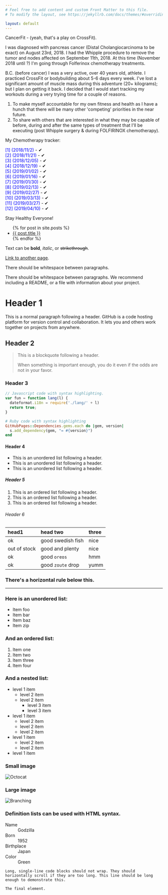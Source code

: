 ```yaml
---
# Feel free to add content and custom Front Matter to this file.
# To modify the layout, see https://jekyllrb.com/docs/themes/#overriding-theme-defaults

layout: default
---
```

<p><!-- wp:paragraph {"dropCap":true} --></p>
<p class="has-drop-cap">CancerFit - (yeah, that's a play on CrossFit).</p>
<p><!-- /wp:paragraph --></p>
<p><!-- wp:paragraph --></p>
<p>I was diagnosed with pancreas cancer (Distal Cholangiocarcinoma to be exact) on August 23rd, 2018.  I had the Whipple procedure to remove the tumor and nodes affected on September 11th, 2018.  At this time (November 2018 until ?) I'm going through Folferinox chemotherapy treatments.</p>
<p><!-- /wp:paragraph --></p>
<p><!-- wp:paragraph --></p>
<p>B.C. (before cancer) I was a very active, over 40 years old, athlete.  I practiced CrossFit or bodybuilding about 5-6 days every week.  I've lost a significant amount of muscle mass during this adventure (20+ kilograms); but I plan on getting it back.  I decided that I would start tracking my workouts during a very trying time for a couple of reasons.</p>
<p><!-- /wp:paragraph --></p>
<p><!-- wp:list {"ordered":true} --></p>
<ol>
<li>To make myself accountable for my own fitness and health as I have a hunch that there will be many other 'competing' priorities in the near future.</li>
<li>To share with others that are interested in what they may be capable of before, during and after the same types of treatment that I'll be executing (post Whipple surgery &amp; during FOLFIRINOX chemotherapy).</li>
</ol>
<p><!-- /wp:list --></p>
<p><!-- wp:paragraph --></p>
<p>My Chemotherapy tracker:</p>
<p><!-- /wp:paragraph --></p>
<p><!-- wp:paragraph {"textColor":"very-dark-gray"} --></p>
<p class="has-text-color has-very-dark-gray-color"> <span style="color: #0000ff;">[1] (2018/11/2)</span>   - &#x2714;<br> 
    <span style="color: #0000ff;">[2] (2018/11/21)</span> - &#x2714;<br> 
    <span style="color: #0000ff;">[3] (2018/12/05)</span>  - &#x2714;<br> 
    <span style="color: #0000ff;">[4] (2018/12/19)</span> - &#x2714;<br> 
    <span style="color: #0000ff;">[5] (2019/01/02)</span> - &#x2714;<br> 
    <span style="color: #0000ff;">[6] (2019/01/16)</span> - &#x2714;<br> 
    <span style="color: #0000ff;">[7] (2019/01/30)</span> - &#x2714;<br> 
    <span style="color: #0000ff;">[8] (2019/02/13)</span> - &#x2714;<br> 
    <span style="color: #0000ff;">[9] (2019/02/27)</span> - &#x2714;<br> 
    <span style="color: #0000ff;">[10] (2019/03/13)</span> - &#x2714;<br> 
    <span style="color: #0000ff;">[11] (2019/03/27)</span> - &#x2714;<br> 
    <span style="color: #0000ff;">[12] (2019/04/10)</span> - &#x2714;<br> 
</p>
<p><!-- /wp:paragraph --></p>
<p><!-- wp:paragraph --></p>
<p>Stay Healthy Everyone!</p>
<p><!-- /wp:paragraph --></p>

<ul>
  {% for post in site.posts %}
    <li>
      <a href="{{ post.url }}">{{ post.title }}</a>
    </li>
  {% endfor %}
</ul>


Text can be **bold**, _italic_, or ~~strikethrough~~.

[Link to another page](./another-page.html).

There should be whitespace between paragraphs.

There should be whitespace between paragraphs. We recommend including a README, or a file with information about your project.

# Header 1

This is a normal paragraph following a header. GitHub is a code hosting platform for version control and collaboration. It lets you and others work together on projects from anywhere.

## Header 2

> This is a blockquote following a header.
>
> When something is important enough, you do it even if the odds are not in your favor.

### Header 3

```js
// Javascript code with syntax highlighting.
var fun = function lang(l) {
  dateformat.i18n = require('./lang/' + l)
  return true;
}
```

```ruby
# Ruby code with syntax highlighting
GitHubPages::Dependencies.gems.each do |gem, version|
  s.add_dependency(gem, "= #{version}")
end
```

#### Header 4

*   This is an unordered list following a header.
*   This is an unordered list following a header.
*   This is an unordered list following a header.

##### Header 5

1.  This is an ordered list following a header.
2.  This is an ordered list following a header.
3.  This is an ordered list following a header.

###### Header 6

| head1        | head two          | three |
|:-------------|:------------------|:------|
| ok           | good swedish fish | nice  |
| out of stock | good and plenty   | nice  |
| ok           | good `oreos`      | hmm   |
| ok           | good `zoute` drop | yumm  |

### There's a horizontal rule below this.

* * *

### Here is an unordered list:

*   Item foo
*   Item bar
*   Item baz
*   Item zip

### And an ordered list:

1.  Item one
1.  Item two
1.  Item three
1.  Item four

### And a nested list:

- level 1 item
  - level 2 item
  - level 2 item
    - level 3 item
    - level 3 item
- level 1 item
  - level 2 item
  - level 2 item
  - level 2 item
- level 1 item
  - level 2 item
  - level 2 item
- level 1 item

### Small image

![Octocat](https://github.githubassets.com/images/icons/emoji/octocat.png)

### Large image

![Branching](https://guides.github.com/activities/hello-world/branching.png)


### Definition lists can be used with HTML syntax.

<dl>
<dt>Name</dt>
<dd>Godzilla</dd>
<dt>Born</dt>
<dd>1952</dd>
<dt>Birthplace</dt>
<dd>Japan</dd>
<dt>Color</dt>
<dd>Green</dd>
</dl>

```
Long, single-line code blocks should not wrap. They should horizontally scroll if they are too long. This line should be long enough to demonstrate this.
```

```
The final element.
```